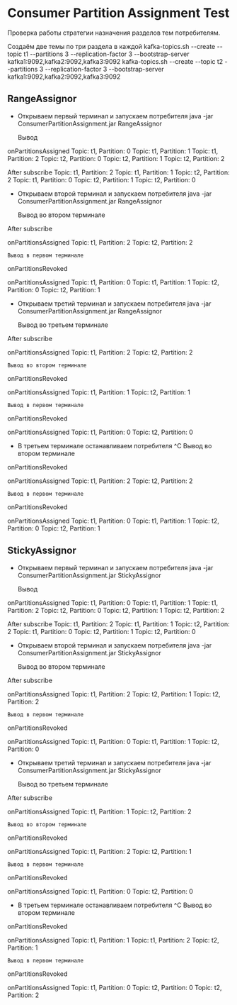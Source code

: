 # Consumer Partition Assignment Test

Проверка работы стратегии назначения разделов тем потребителям.

Создаём две темы по три раздела в каждой
    kafka-topics.sh --create --topic t1 --partitions 3 --replication-factor 3 --bootstrap-server kafka1:9092,kafka2:9092,kafka3:9092
    kafka-topics.sh --create --topic t2 --partitions 3 --replication-factor 3 --bootstrap-server kafka1:9092,kafka2:9092,kafka3:9092

## RangeAssignor

* Открываем первый терминал и запускаем потребителя
    java -jar ConsumerPartitionAssignment.jar RangeAssignor

    Вывод 

onPartitionsAssigned
Topic: t1, Partition: 0
Topic: t1, Partition: 1
Topic: t1, Partition: 2
Topic: t2, Partition: 0
Topic: t2, Partition: 1
Topic: t2, Partition: 2

After subscribe
Topic: t1, Partition: 2
Topic: t1, Partition: 1
Topic: t2, Partition: 2
Topic: t1, Partition: 0
Topic: t2, Partition: 1
Topic: t2, Partition: 0

* Открываем второй терминал и запускаем потребителя
    java -jar ConsumerPartitionAssignment.jar RangeAssignor

    Вывод во втором терминале

After subscribe

onPartitionsAssigned
Topic: t1, Partition: 2
Topic: t2, Partition: 2

    Вывод в первом терминале

onPartitionsRevoked

onPartitionsAssigned
Topic: t1, Partition: 0
Topic: t1, Partition: 1
Topic: t2, Partition: 0
Topic: t2, Partition: 1

* Открываем третий терминал и запускаем потребителя
    java -jar ConsumerPartitionAssignment.jar RangeAssignor

    Вывод во третьем терминале

After subscribe

onPartitionsAssigned
Topic: t1, Partition: 2
Topic: t2, Partition: 2

    Вывод во втором терминале

onPartitionsRevoked

onPartitionsAssigned
Topic: t1, Partition: 1
Topic: t2, Partition: 1

    Вывод в первом терминале

onPartitionsRevoked

onPartitionsAssigned
Topic: t1, Partition: 0
Topic: t2, Partition: 0

* В третьем терминале останавливаем потребителя
^C
    Вывод во втором терминале

onPartitionsRevoked

onPartitionsAssigned
Topic: t1, Partition: 2
Topic: t2, Partition: 2

    Вывод в первом терминале

onPartitionsRevoked

onPartitionsAssigned
Topic: t1, Partition: 0
Topic: t1, Partition: 1
Topic: t2, Partition: 0
Topic: t2, Partition: 1

## StickyAssignor

* Открываем первый терминал и запускаем потребителя
    java -jar ConsumerPartitionAssignment.jar StickyAssignor

    Вывод 

onPartitionsAssigned
Topic: t1, Partition: 0
Topic: t1, Partition: 1
Topic: t1, Partition: 2
Topic: t2, Partition: 0
Topic: t2, Partition: 1
Topic: t2, Partition: 2

After subscribe
Topic: t1, Partition: 2
Topic: t1, Partition: 1
Topic: t2, Partition: 2
Topic: t1, Partition: 0
Topic: t2, Partition: 1
Topic: t2, Partition: 0

* Открываем второй терминал и запускаем потребителя
    java -jar ConsumerPartitionAssignment.jar StickyAssignor

    Вывод во втором терминале

After subscribe

onPartitionsAssigned
Topic: t1, Partition: 2
Topic: t2, Partition: 1
Topic: t2, Partition: 2

    Вывод в первом терминале

onPartitionsRevoked

onPartitionsAssigned
Topic: t1, Partition: 0
Topic: t1, Partition: 1
Topic: t2, Partition: 0

* Открываем третий терминал и запускаем потребителя
    java -jar ConsumerPartitionAssignment.jar StickyAssignor

    Вывод во третьем терминале

After subscribe

onPartitionsAssigned
Topic: t1, Partition: 1
Topic: t2, Partition: 2

    Вывод во втором терминале

onPartitionsRevoked

onPartitionsAssigned
Topic: t1, Partition: 2
Topic: t2, Partition: 1

    Вывод в первом терминале

onPartitionsRevoked

onPartitionsAssigned
Topic: t1, Partition: 0
Topic: t2, Partition: 0

* В третьем терминале останавливаем потребителя
^C
    Вывод во втором терминале

onPartitionsRevoked

onPartitionsAssigned
Topic: t1, Partition: 1
Topic: t1, Partition: 2
Topic: t2, Partition: 1

    Вывод в первом терминале

onPartitionsRevoked

onPartitionsAssigned
Topic: t1, Partition: 0
Topic: t2, Partition: 0
Topic: t2, Partition: 2

